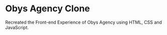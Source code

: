 # Obys Agency Clone

Recreated the Front-end Experience of Obys Agency using HTML, CSS and JavaScript.